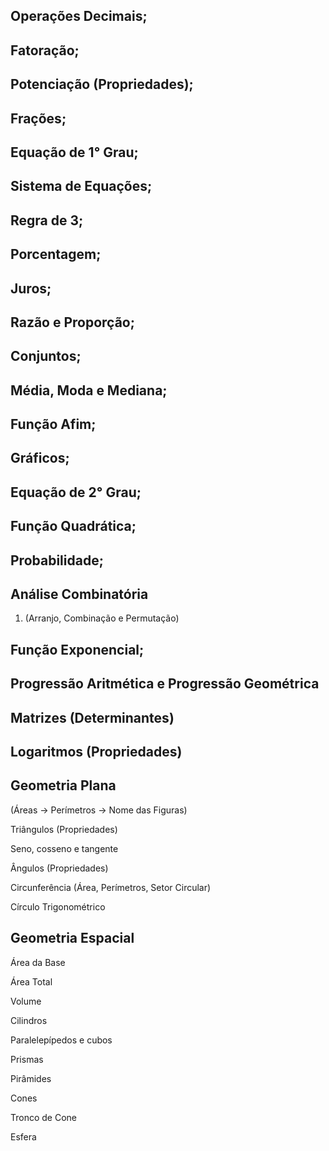 ## Operações Decimais;

## Fatoração;

## Potenciação (Propriedades);

## Frações;

## Equação de 1° Grau;

## Sistema de Equações;

## Regra de 3;

## Porcentagem;

## Juros;

## Razão e Proporção;

## Conjuntos;

## Média, Moda e Mediana;

## Função Afim;

## Gráficos;

## Equação de 2° Grau;

## Função Quadrática;

## Probabilidade;

## Análise Combinatória 

 1. (Arranjo, Combinação e Permutação)

## Função Exponencial;

## Progressão Aritmética e Progressão Geométrica

## Matrizes (Determinantes)

## Logaritmos (Propriedades)

## Geometria Plana

(Áreas → Perímetros → Nome das Figuras)

Triângulos (Propriedades)

Seno, cosseno e tangente

Ângulos (Propriedades)

Circunferência (Área, Perímetros, Setor Circular)

Círculo Trigonométrico 

## Geometria Espacial

Área da Base

Área Total

Volume

Cilindros 

Paralelepípedos e cubos

Prismas

Pirâmides 

Cones

Tronco de Cone

Esfera